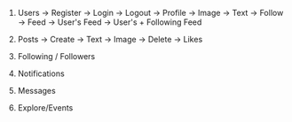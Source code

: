 1. Users
    -> Register
    -> Login
    -> Logout
    -> Profile
        -> Image
        -> Text
        -> Follow
    -> Feed
        -> User's Feed 
        -> User's  + Following Feed

2. Posts 
    -> Create
        -> Text
        -> Image
        -> Delete 
        -> Likes

3. Following / Followers 

4. Notifications 

5. Messages 

6. Explore/Events

